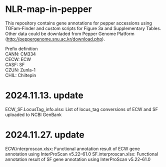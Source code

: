 # NLR-map-in-pepper
This repository contains gene annotations for pepper accessions using TGFam-Finder and custom scripts for Figure 3a and Supplementary Tables.  
Other data could be downladed from Pepper Genome Platform (http://peppergenome.snu.ac.kr/download.php).    

Prefix definition  
CANN: CM334  
CECW: ECW  
CASF: SF  
CZUN: Zunla-1  
CHIL: Chiltepin  

# 2024.11.13. update
ECW_SF.LocusTag_info.xlsx: List of locus_tag conversions of ECW and SF uploaded to NCBI GenBank

# 2024.11.27. update
ECW.interproscan.xlsx: Functional annotation result of ECW gene annotation using InterProScan v5.22–61.0
SF.interproscan.xlsx: Functional annotation result of SF gene annotation using InterProScan v5.22–61.0
